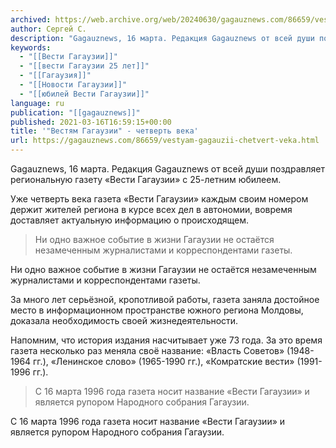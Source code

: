 ```yaml
---
archived: https://web.archive.org/web/20240630/gagauznews.com/86659/vestyam-gagauzii-chetvert-veka.html
author: Сергей С.
description: "Gagauznews, 16 марта. Редакция Gagauznews от всей души поздравляет региональную газету «Вести Гагаузии» с 25-летним юбилеем. Уже четверть века газета «Вести Гагаузии» каждым своим номером держит жителей региона в курсе всех дел в автономии, вовремя доставляет актуальную информацию о происходящем. Ни одно важное событие в жизни Гагаузии не остаётся незамеченным журналистами и корреспондентами газеты. За много лет серьёзной, кропотливой работы, газета заняла достойное место в информационном пространстве южного региона Молдовы, доказала необходимость своей жизнедеятельности. Напомним, что история издания насчитывает уже 73 года. За это время газета несколько раз меняла своё название: «Власть Советов» (1948-1964 гг.), «Ленинское слово» (1965-1990 гг.), «Комратские […]"
keywords:
  - "[[Вести Гагаузии]]"
  - "[[вести Гагаузии 25 лет]]"
  - "[[Гагаузия]]"
  - "[[Новости Гагаузии]]"
  - "[[юбилей Вести Гагаузии]]"
language: ru
publication: "[[gagauznews]]"
published: 2021-03-16T16:59:15+00:00
title: '"Вестям Гагаузии" - четверть века'
url: https://gagauznews.com/86659/vestyam-gagauzii-chetvert-veka.html
---
```


Gagauznews, 16 марта. Редакция Gagauznews от всей души поздравляет региональную газету «Вести Гагаузии» с 25-летним юбилеем.

Уже четверть века газета «Вести Гагаузии» каждым своим номером держит жителей региона в курсе всех дел в автономии, вовремя доставляет актуальную информацию о происходящем.

> Ни одно важное событие в жизни Гагаузии не остаётся незамеченным журналистами и корреспондентами газеты.

Ни одно важное событие в жизни Гагаузии не остаётся незамеченным журналистами и корреспондентами газеты.

За много лет серьёзной, кропотливой работы, газета заняла достойное место в информационном пространстве южного региона Молдовы, доказала необходимость своей жизнедеятельности.

Напомним, что история издания насчитывает уже 73 года. За это время газета несколько раз меняла своё название: «Власть Советов» (1948-1964 гг.), «Ленинское слово» (1965-1990 гг.), «Комратские вести» (1991-1996 гг.).

> С 16 марта 1996 года газета носит название «Вести Гагаузии» и является рупором Народного собрания Гагаузии.

С 16 марта 1996 года газета носит название «Вести Гагаузии» и является рупором Народного собрания Гагаузии.